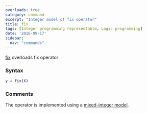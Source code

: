```yaml
---
overloads: true
category: command
excerpt: "Integer model of fix operator"
title: fix
tags: [Integer programming representable, Logic programming]
date: '2016-09-17'
sidebar:
  nav: "commands"
---
```


[fix](/command/fix) overloads fix operator

### Syntax

````matlab
y = fix(X)
````

### Comments

The operator is implemented using a [mixed-integer model](/tutorial/nonlinearoperatorsmixedinteger).
